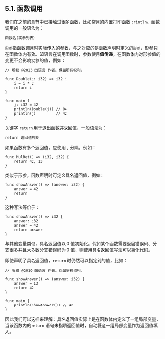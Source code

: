 ## 5.1. 函数调用

我们在之前的章节中已接触过很多函数，比如常用的内置打印函数 `println`。函数调用的一般语法为：

`函数名(实参列表)`

`实参`指函数调用时实际传入的参数，与之对应的是函数声明时定义的`形参`，形参只在函数体内有效。凹语言在调用函数时，参数使用**值传递**，在函数体内对形参值的变更不会影响实参的值，例如：

```wa
// 版权 @2023 凹语言 作者。保留所有权利。

func Double(i: i32) => i32 {
    i = i * 2
    return i
}

func main {
    j: i32 = 42
    println(Double(j)) // 84
    println(j)         // 42
}
```

关键字 `return` 用于退出函数并返回值，一般语法为：
```wa
return 返回值列表
```

如果函数有多个返回值，应使用 `,` 分隔，例如：

```wa
func MulRet() => (i32, i32) {
    return 42, 13
}
```

类似于形参，函数声明时可定义具名返回值，例如：
```wa
func showAnswer() => (answer: i32) {
    answer = 42
    return
}
```

这种写法等价于：
```wa
func showAnswer() => i32 {
    answer: i32
    answer = 42
    return answer
}
```

与其他变量类似，具名返回值以 0 值初始化。假如某个函数需要返回错误码、分支很多并且大多数分支错误码为 0 值，则使用具名返回值写法可以简化代码。

即使声明了具名返回值，`return` 时仍然可以指定别的值，比如：
```wa
// 版权 @2019 凹语言 作者。保留所有权利。

func showAnswer() => (answer: i32) {
    answer = 13
    return 42
}

func main {
    println(showAnswer()) // 42
}
```

因此我们可以这样来理解：具名返回值实际上是在函数体内定义了一组局部变量，当该函数内的`return` 语句未指明返回值时，自动将这一组局部变量作为返回值填入。
